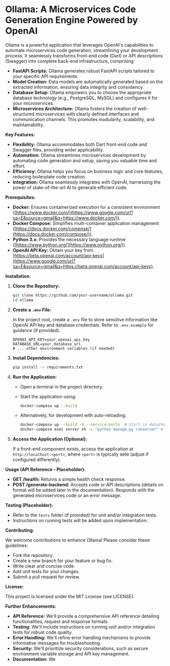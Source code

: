 # Ollama: A Microservices Code Generation Engine Powered by OpenAI

Ollama is a powerful application that leverages OpenAI's capabilities to automate microservices code generation, streamlining your development process. It seamlessly transforms front-end code (Dart) or API descriptions (Swagger) into complete back-end infrastructure, comprising:

  - **FastAPI Scripts:** Ollama generates robust FastAPI scripts tailored to your specific API requirements.
  - **Model Creation:** Data models are automatically generated based on the extracted information, ensuring data integrity and consistency.
  - **Database Setup:** Ollama empowers you to choose the appropriate database technology (e.g., PostgreSQL, MySQL) and configures it for your microservices.
  - **Microservices Architecture:** Ollama fosters the creation of well-structured microservices with clearly defined interfaces and communication channels. This promotes modularity, scalability, and maintainability.

**Key Features:**

  - **Flexibility:** Ollama accommodates both Dart front-end code and Swagger files, providing wider applicability.
  - **Automation:** Ollama streamlines microservices development by automating code generation and setup, saving you valuable time and effort.
  - **Efficiency:** Ollama helps you focus on business logic and core features, reducing boilerplate code creation.
  - **Integration:** Ollama seamlessly integrates with OpenAI, harnessing the power of state-of-the-art AI to generate efficient code.

**Prerequisites:**

  - **Docker:** Ensures containerized execution for a consistent environment ([https://www.docker.com/](https://www.google.com/url?sa=E&source=gmail&q=https://www.docker.com/)).
  - **Docker Compose:** Simplifies multi-container application management ([https://docs.docker.com/compose/](https://docs.docker.com/compose/)).
  - **Python 3.x:** Provides the necessary language runtime ([https://www.python.org/](https://www.python.org/)).
  - **OpenAI API Key:** Obtain your key from [https://beta.openai.com/account/api-keys](https://www.google.com/url?sa=E&source=gmail&q=https://beta.openai.com/account/api-keys).

**Installation:**

1.  **Clone the Repository:**

    ```bash
    git clone https://github.com/your-username/ollama.git
    cd ollama
    ```

2.  **Create a `.env` File:**

    In the project root, create a `.env` file to store sensitive information like OpenAI API key and database credentials. Refer to `.env.example` for guidance (if provided).

    ```
    OPENAI_API_KEY=your_openai_api_key
    DATABASE_URL=your_database_url
    # ... other environment variables (if needed)
    ```

3.  **Install Dependencies:**

    ```bash
    pip install -r requirements.txt
    ```

4.  **Run the Application:**

      - Open a terminal in the project directory.

      - Start the application using:

        ```bash
        docker-compose up --build
        ```

      - Alternatively, for development with auto-reloading:

        ```bash
        docker-compose up --build -d --service-ports  # Start in detached mode
        docker-compose exec server sh -c "python manage.py runserver" # Run server within container
        ```

5.  **Access the Application (Optional):**

    If a front-end component exists, access the application at `http://localhost:<port>`, where `<port>` is typically `8000` (adjust if configured differently).

**Usage (API Reference - Placeholder):**

  - **GET /health:** Returns a simple health check response.
  - **POST /generate-backend:** Accepts code or API descriptions (details on format will be added later in the documentation). Responds with the generated microservices code or an error message.

**Testing (Placeholder):**

  - Refer to the `tests` folder (if provided) for unit and/or integration tests.
  - Instructions on running tests will be added upon implementation.

**Contributing:**

We welcome contributions to enhance Ollama\! Please consider these guidelines:

  - Fork the repository.
  - Create a new branch for your feature or bug fix.
  - Write clear and concise code.
  - Add unit tests for your changes.
  - Submit a pull request for review.

**License:**

This project is licensed under the MIT License (see LICENSE).

**Further Enhancements:**

  - **API Reference:** We'll provide a comprehensive API reference detailing functionalities, request and response formats.
  - **Testing:** We'll include instructions on running unit and/or integration tests for robust code quality.
  - **Error Handling:** We'll refine error handling mechanisms to provide informative messages for troubleshooting.
  - **Security:** We'll prioritize security considerations, such as secure environment variable storage and API key management.
  - **Documentation:** We